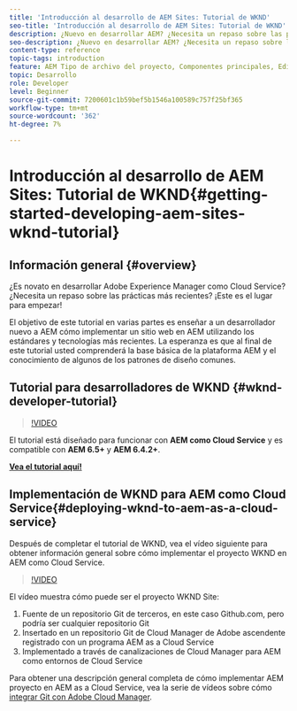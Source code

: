 ```yaml
---
title: 'Introducción al desarrollo de AEM Sites: Tutorial de WKND'
seo-title: 'Introducción al desarrollo de AEM Sites: Tutorial de WKND'
description: ¿Nuevo en desarrollar AEM? ¿Necesita un repaso sobre las prácticas recomendadas? ¡Este es el lugar para empezar! El objetivo de este tutorial en varias partes es enseñar a un desarrollador nuevo a AEM cómo implementar un sitio web en AEM utilizando los estándares y tecnologías más recientes.
seo-description: ¿Nuevo en desarrollar AEM? ¿Necesita un repaso sobre las prácticas recomendadas? ¡Este es el lugar para empezar! El objetivo de este tutorial en varias partes es enseñar a un desarrollador nuevo a AEM cómo implementar un sitio web en AEM utilizando los estándares y tecnologías más recientes.
content-type: reference
topic-tags: introduction
feature: AEM Tipo de archivo del proyecto, Componentes principales, Editor de páginas, Plantillas editables
topic: Desarrollo
role: Developer
level: Beginner
source-git-commit: 7200601c1b59bef5b1546a100589c757f25bf365
workflow-type: tm+mt
source-wordcount: '362'
ht-degree: 7%

---
```



# Introducción al desarrollo de AEM Sites: Tutorial de WKND{#getting-started-developing-aem-sites-wknd-tutorial}

## Información general {#overview}

¿Es novato en desarrollar Adobe Experience Manager como Cloud Service? ¿Necesita un repaso sobre las prácticas más recientes? ¡Este es el lugar para empezar!

El objetivo de este tutorial en varias partes es enseñar a un desarrollador nuevo a AEM cómo implementar un sitio web en AEM utilizando los estándares y tecnologías más recientes. La esperanza es que al final de este tutorial usted comprenderá la base básica de la plataforma AEM y el conocimiento de algunos de los patrones de diseño comunes.

## Tutorial para desarrolladores de WKND {#wknd-developer-tutorial}

>[!VIDEO](https://video.tv.adobe.com/v/30476?quality=12&learn=on)

El tutorial está diseñado para funcionar con **AEM como Cloud Service** y es compatible con **AEM 6.5+** y **AEM 6.4.2+**.

**[Vea el tutorial aquí!](https://experienceleague.adobe.com/docs/experience-manager-learn/getting-started-wknd-tutorial-develop/overview.html)**

## Implementación de WKND para AEM como Cloud Service{#deploying-wknd-to-aem-as-a-cloud-service}

Después de completar el tutorial de WKND, vea el vídeo siguiente para obtener información general sobre cómo implementar el proyecto WKND en AEM como Cloud Service.

>[!VIDEO](https://video.tv.adobe.com/v/30191?quality=12&learn=on)

El vídeo muestra cómo puede ser el proyecto WKND Site:

1. Fuente de un repositorio Git de terceros, en este caso Github.com, pero podría ser cualquier repositorio Git
2. Insertado en un repositorio Git de Cloud Manager de Adobe ascendente registrado con un programa AEM as a Cloud Service
3. Implementado a través de canalizaciones de Cloud Manager para AEM como entornos de Cloud Service

Para obtener una descripción general completa de cómo implementar AEM proyecto en AEM as a Cloud Service, vea la serie de vídeos sobre cómo [integrar Git con Adobe Cloud Manager](https://docs.adobe.com/content/help/en/experience-manager-cloud-manager/using/managing-code/setup-cloud-manager-git-integration.html).
